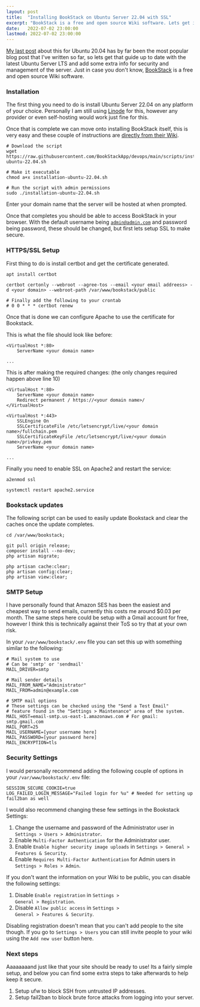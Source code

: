 ```yaml
---
layout: post
title:  "Installing BookStack on Ubuntu Server 22.04 with SSL"
excerpt: "BookStack is a free and open source Wiki software. Lets get it setup on Ubuntu Server 22.04 with SSL enabled."
date:   2022-07-02 23:00:00
lastmod: 2022-07-02 23:00:00
---
```


[My last post](/2020/05/21/ubuntu-20.04-bookstack) about this for Ubuntu 20.04 has by far been the most popular blog post that I've written so far, so lets get that guide up to date with the latest Ubuntu Server LTS and add some extra info for security and management of the server. Just in case you don't know, [BookStack](https://www.bookstackapp.com/) is a free and open source Wiki software.

### Installation

The first thing you need to do is install Ubuntu Server 22.04 on any platform of your choice. Personally I am still using [Linode](https://www.linode.com/lp/refer/?r=4c86e82eb937214729bef01cc21b61756f354834) for this, however any provider or even self-hosting would work just fine for this. 

Once that is complete we can move onto installing BookStack itself, this is very easy and these couple of instructions are [directly from their Wiki](https://www.bookstackapp.com/docs/admin/installation/#ubuntu-2204).

<pre><code class="language-bash"># Download the script
wget https://raw.githubusercontent.com/BookStackApp/devops/main/scripts/installation-ubuntu-22.04.sh

# Make it executable
chmod a+x installation-ubuntu-22.04.sh

# Run the script with admin permissions
sudo ./installation-ubuntu-22.04.sh
</code></pre>

Enter your domain name that the server will be hosted at when prompted.

Once that completes you should be able to access BookStack in your browser. With the default username being <code>admin@admin.com</code> and password being password, these should be changed, but first lets setup SSL to make secure.

### HTTPS/SSL Setup

First thing to do is install certbot and get the certificate generated.

<pre><code class="language-bash">apt install certbot

certbot certonly --webroot --agree-tos --email &lt;your email addreess&gt; -d &lt;your domain&gt; --webroot-path /var/www/bookstack/public

# Finally add the following to your crontab
# 0 0 * * * certbot renew</code></pre>

Once that is done we can configure Apache to use the certificate for Bookstack.

This is what the file should look like before:

<pre><code class="language-apacheconf">&lt;VirtualHost *:80&gt;
    ServerName &lt;your domain name&gt;

...</code></pre>

This is after making the required changes: (the only changes required happen above line 10) 
<pre><code class="language-apacheconf">&lt;VirtualHost *:80&gt;
    ServerName &lt;your domain name&gt;
    Redirect permanent / https://&lt;your domain name&gt;/
&lt;/VirtualHost&gt;

&lt;VirtualHost *:443&gt;
    SSLEngine On
    SSLCertificateFile /etc/letsencrypt/live/&lt;your domain name&gt;/fullchain.pem
    SSLCertificateKeyFile /etc/letsencrypt/live/&lt;your domain name&gt;/privkey.pem
    ServerName &lt;your domain name&gt;
                                                                                               
...</code></pre>

Finally you need to enable SSL on Apache2 and restart the service: 
<pre><code class="language-bash">a2enmod ssl

systemctl restart apache2.service</code></pre>

### Bookstack updates

The following script can be used to easily update Bookstack and clear the caches once the update completes.

<pre><code class="language-bash">cd /var/www/bookstack;
  
git pull origin release;
composer install --no-dev;
php artisan migrate;

php artisan cache:clear;
php artisan config:clear;
php artisan view:clear;
</code></pre>

### SMTP Setup
I have personally found that Amazon SES has been the easiest and cheapest way to send emails, currently this costs me around $0.03 per month. The same steps here could be setup with a Gmail account for free, however I think this is technically against their ToS so try that at your own risk.

In your <code>/var/www/bookstack/.env</code> file you can set this up with something similar to the following:

<pre><code class="language-bash"># Mail system to use
# Can be 'smtp' or 'sendmail'
MAIL_DRIVER=smtp

# Mail sender details
MAIL_FROM_NAME="Administrator"
MAIL_FROM=admin@example.com

# SMTP mail options
# These settings can be checked using the "Send a Test Email"
# feature found in the "Settings > Maintenance" area of the system.
MAIL_HOST=email-smtp.us-east-1.amazonaws.com # For gmail: smtp.gmail.com
MAIL_PORT=25
MAIL_USERNAME=[your username here]
MAIL_PASSWORD=[your password here]
MAIL_ENCRYPTION=tls
</code></pre>

### Security Settings
I would personally recommend adding the following couple of options in your <code>/var/www/bookstack/.env</code> file:

<pre><code class="language-bash">SESSION_SECURE_COOKIE=true
LOG_FAILED_LOGIN_MESSAGE="Failed login for %u" # Needed for setting up fail2ban as well
</code></pre>

I would also recommend changing these few settings in the Bookstack Settings:
1. Change the username and password of the Administrator user in <code>Settings > Users > Administrator</code>.
2. Enable <code>Multi-Factor Authentication</code> for the Administrator user.
3. Enable <code>Enable higher security image uploads</code> in <code>Settings > General > Features & Security</code>.
4. Enable <code>Requires Multi-Factor Authentication</code> for Admin users in <code>Settings > Roles > Admin</code>.

If you don't want the information on your Wiki to be public, you can disable the following settings:
1. Disable <code>Enable registration</code> in <code>Settings > General > Registration</code>.
2. Disable <code>Allow public access</code> in <code>Settings > General > Features & Security</code>.

Disabling registration doesn't mean that you can't add people to the site though. If you go to <code>Settings > Users</code> you can still invite people to your wiki using the <code>Add new user</code> button here.

### Next steps

Aaaaaaaand just like that your site should be ready to use! Its a fairly simple setup, and below you can find some extra steps to take afterwards to help keep it secure.

1. Setup ufw to block SSH from untrusted IP addresses.
2. Setup fail2ban to block brute force attacks from logging into your server.